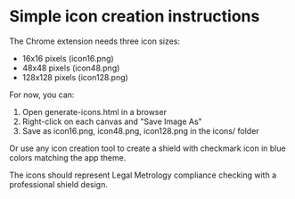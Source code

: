# Simple icon creation instructions

The Chrome extension needs three icon sizes:
- 16x16 pixels (icon16.png)
- 48x48 pixels (icon48.png) 
- 128x128 pixels (icon128.png)

For now, you can:
1. Open generate-icons.html in a browser
2. Right-click on each canvas and "Save Image As"
3. Save as icon16.png, icon48.png, icon128.png in the icons/ folder

Or use any icon creation tool to create a shield with checkmark icon in blue colors matching the app theme.

The icons should represent Legal Metrology compliance checking with a professional shield design.